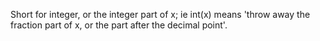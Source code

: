 Short for integer, or the integer part of x; ie int(x) means 'throw away
the fraction part of x, or the part after the decimal point'.
